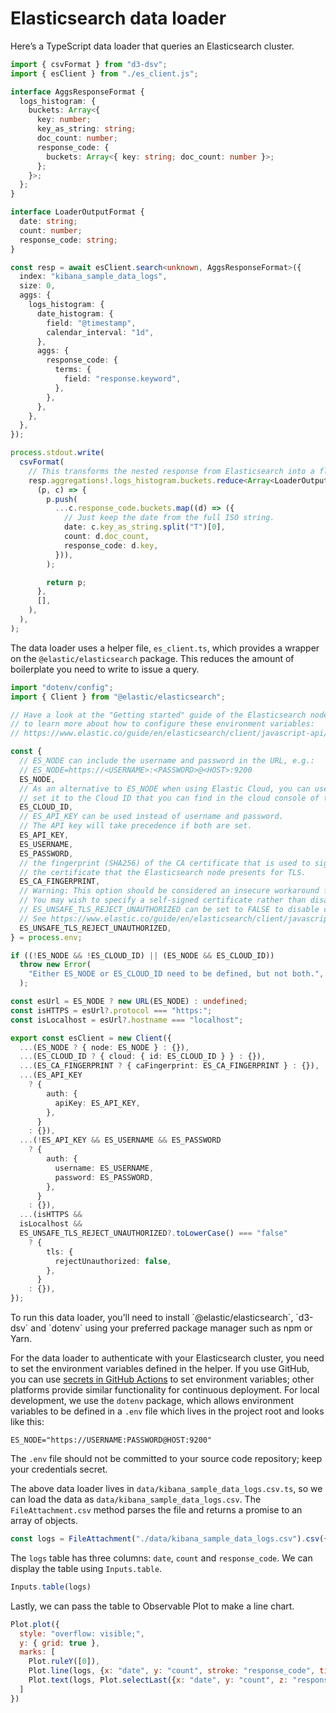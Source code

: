 # Elasticsearch data loader

Here’s a TypeScript data loader that queries an Elasticsearch cluster.

```ts
import { csvFormat } from "d3-dsv";
import { esClient } from "./es_client.js";

interface AggsResponseFormat {
  logs_histogram: {
    buckets: Array<{
      key: number;
      key_as_string: string;
      doc_count: number;
      response_code: {
        buckets: Array<{ key: string; doc_count: number }>;
      };
    }>;
  };
}

interface LoaderOutputFormat {
  date: string;
  count: number;
  response_code: string;
}

const resp = await esClient.search<unknown, AggsResponseFormat>({
  index: "kibana_sample_data_logs",
  size: 0,
  aggs: {
    logs_histogram: {
      date_histogram: {
        field: "@timestamp",
        calendar_interval: "1d",
      },
      aggs: {
        response_code: {
          terms: {
            field: "response.keyword",
          },
        },
      },
    },
  },
});

process.stdout.write(
  csvFormat(
    // This transforms the nested response from Elasticsearch into a flat array.
    resp.aggregations!.logs_histogram.buckets.reduce<Array<LoaderOutputFormat>>(
      (p, c) => {
        p.push(
          ...c.response_code.buckets.map((d) => ({
            // Just keep the date from the full ISO string.
            date: c.key_as_string.split("T")[0],
            count: d.doc_count,
            response_code: d.key,
          })),
        );

        return p;
      },
      [],
    ),
  ),
);
```

The data loader uses a helper file, `es_client.ts`, which provides a wrapper on the `@elastic/elasticsearch` package. This reduces the amount of boilerplate you need to write to issue a query.

```ts
import "dotenv/config";
import { Client } from "@elastic/elasticsearch";

// Have a look at the "Getting started" guide of the Elasticsearch node.js client
// to learn more about how to configure these environment variables:
// https://www.elastic.co/guide/en/elasticsearch/client/javascript-api/current/getting-started-js.html

const {
  // ES_NODE can include the username and password in the URL, e.g.:
  // ES_NODE=https://<USERNAME>:<PASSWORD>@<HOST>:9200
  ES_NODE,
  // As an alternative to ES_NODE when using Elastic Cloud, you can use ES_CLOUD_ID and
  // set it to the Cloud ID that you can find in the cloud console of the deployment (https://cloud.elastic.co/).
  ES_CLOUD_ID,
  // ES_API_KEY can be used instead of username and password.
  // The API key will take precedence if both are set.
  ES_API_KEY,
  ES_USERNAME,
  ES_PASSWORD,
  // the fingerprint (SHA256) of the CA certificate that is used to sign
  // the certificate that the Elasticsearch node presents for TLS.
  ES_CA_FINGERPRINT,
  // Warning: This option should be considered an insecure workaround for local development only.
  // You may wish to specify a self-signed certificate rather than disabling certificate verification.
  // ES_UNSAFE_TLS_REJECT_UNAUTHORIZED can be set to FALSE to disable certificate verification.
  // See https://www.elastic.co/guide/en/elasticsearch/client/javascript-api/current/client-connecting.html#auth-tls for more.
  ES_UNSAFE_TLS_REJECT_UNAUTHORIZED,
} = process.env;

if ((!ES_NODE && !ES_CLOUD_ID) || (ES_NODE && ES_CLOUD_ID))
  throw new Error(
    "Either ES_NODE or ES_CLOUD_ID need to be defined, but not both.",
  );

const esUrl = ES_NODE ? new URL(ES_NODE) : undefined;
const isHTTPS = esUrl?.protocol === "https:";
const isLocalhost = esUrl?.hostname === "localhost";

export const esClient = new Client({
  ...(ES_NODE ? { node: ES_NODE } : {}),
  ...(ES_CLOUD_ID ? { cloud: { id: ES_CLOUD_ID } } : {}),
  ...(ES_CA_FINGERPRINT ? { caFingerprint: ES_CA_FINGERPRINT } : {}),
  ...(ES_API_KEY
    ? {
        auth: {
          apiKey: ES_API_KEY,
        },
      }
    : {}),
  ...(!ES_API_KEY && ES_USERNAME && ES_PASSWORD
    ? {
        auth: {
          username: ES_USERNAME,
          password: ES_PASSWORD,
        },
      }
    : {}),
  ...(isHTTPS &&
  isLocalhost &&
  ES_UNSAFE_TLS_REJECT_UNAUTHORIZED?.toLowerCase() === "false"
    ? {
        tls: {
          rejectUnauthorized: false,
        },
      }
    : {}),
});
```

<div class="note">
To run this data loader, you’ll need to install `@elastic/elasticsearch`, `d3-dsv` and `dotenv` using your preferred package manager such as npm or Yarn.
</div>

For the data loader to authenticate with your Elasticsearch cluster, you need to set the environment variables defined in the helper. If you use GitHub, you can use [secrets in GitHub Actions](https://docs.github.com/en/actions/security-guides/using-secrets-in-github-actions) to set environment variables; other platforms provide similar functionality for continuous deployment. For local development, we use the `dotenv` package, which allows environment variables to be defined in a `.env` file which lives in the project root and looks like this:

```
ES_NODE="https://USERNAME:PASSWORD@HOST:9200"
```

<div class="warning">

The `.env` file should not be committed to your source code repository; keep your credentials secret.

</div>

The above data loader lives in `data/kibana_sample_data_logs.csv.ts`, so we can load the data as `data/kibana_sample_data_logs.csv`. The `FileAttachment.csv` method parses the file and returns a promise to an array of objects.

```js echo
const logs = FileAttachment("./data/kibana_sample_data_logs.csv").csv({typed: true});
```

The `logs` table has three columns: `date`, `count` and `response_code`. We can display the table using `Inputs.table`.

```js echo
Inputs.table(logs)
```

Lastly, we can pass the table to Observable Plot to make a line chart.

```js echo
Plot.plot({
  style: "overflow: visible;",
  y: { grid: true },
  marks: [
    Plot.ruleY([0]),
    Plot.line(logs, {x: "date", y: "count", stroke: "response_code", tip: true}),
    Plot.text(logs, Plot.selectLast({x: "date", y: "count", z: "response_code", text: "response_code", textAnchor: "start", dx: 3}))
  ]
})
```
